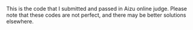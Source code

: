 This is the code that I submitted and passed in Aizu online judge.
Please note that these codes are not perfect, and there may be better solutions elsewhere.
